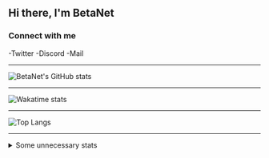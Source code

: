 <!--                                                                -->
<!--    File: README.md                                             -->
<!--                                                                -->
<!--    Created on Thu Aug 26 2021 12:11:26                         -->
<!--    by Felix Hollitzer (BetaNet)                                -->
<!--                                                                -->
<!--    Copyright (c) 2021 Felix Hollitzer. All rights reserved.    -->
<!--                                                                -->
<!--                                                                -->
## Hi there, I'm BetaNet

### Connect with me
-Twitter
-Discord
-Mail

---

![BetaNet's GitHub stats](https://github-readme-stats.vercel.app/api?username=betanet2001&show_icons=true&theme=merko&hide_border=true&count_private=true)

---

![Wakatime stats](https://github-readme-stats.vercel.app/api/wakatime?username=betanet2001&theme=merko&hide_border=true)

---

![Top Langs](https://github-readme-stats.vercel.app/api/top-langs/?username=betanet2001&theme=merko&hide_border=true)

---

<details>
<summary>Some unnecessary stats</summary>
<br>
![GitHub Streak](https://github-readme-streak-stats.herokuapp.com?user=betanet2001&theme=merko&hide_border=true)

</details>
